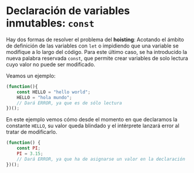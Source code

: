 # Declaración de variables inmutables: `const`

Hay dos formas de resolver el problema del **hoisting**: Acotando el ámbito de definición de las variables con `let` o impidiendo que una variable se modifique a lo largo del código. Para este último caso, se ha introducido la nueva palabra reservada `const`, que permite crear variables de solo lectura cuyo valor no puede ser modificado. 

Veamos un ejemplo:

```javascript
(function(){
    const HELLO = "hello world";
    HELLO = "hola mundo";
    // Dará ERROR, ya que es de sólo lectura
})();
```

En este ejemplo vemos cómo desde el momento en que declaramos la constante `HELLO`, su valor queda blindado y el intérprete lanzará error al tratar de modificarlo.

```javascript
(function() {
    const PI;
    PI = 3.15;
    // Dará ERROR, ya que ha de asignarse un valor en la declaración
})();
```